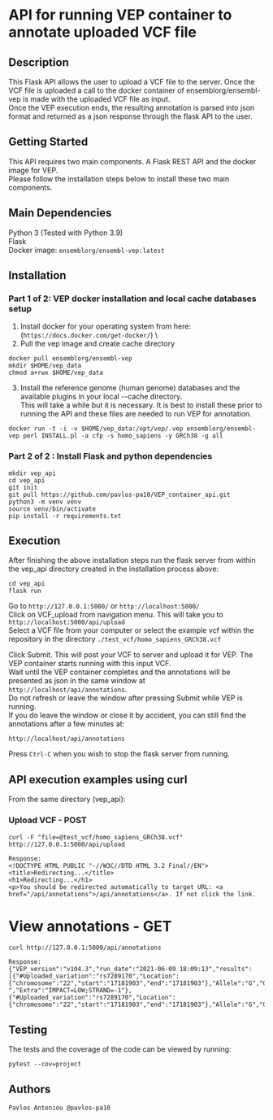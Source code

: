 # API for running VEP container to annotate uploaded VCF file



## Description
This Flask API allows the user to upload a VCF file to the server. Once the VCF file is uploaded a call to 
the docker container of ensemblorg/ensembl-vep is made with the uploaded VCF file as input. \
Once the VEP execution ends, the resulting annotation is parsed into json format and returned as a json response
through the flask API to the user. 

## Getting Started
This API requires two main components. A Flask REST API and the docker image for VEP. \
Please follow the installation steps below to install these two main components. 

## Main Dependencies
Python 3 (Tested with Python 3.9) \
Flask \
Docker image: `ensemblorg/ensembl-vep:latest`

## Installation

### Part 1 of 2: VEP docker installation and local cache databases setup
1. Install docker for your operating system from here: (`https://docs.docker.com/get-docker/`) \
2. Pull the vep image and create cache directory 
```
docker pull ensemblorg/ensembl-vep
mkdir $HOME/vep_data
chmod a+rwx $HOME/vep_data
```

3. Install the reference genome (human genome) databases and the available plugins in your local --cache directory. \
This will take a while but it is necessary. It is best to install these prior to running the API and these files are needed to run VEP for annotation. 
```
docker run -t -i -v $HOME/vep_data:/opt/vep/.vep ensemblorg/ensembl-vep perl INSTALL.pl -a cfp -s homo_sapiens -y GRCh38 -g all
```
### Part 2 of 2 : Install Flask and python dependencies
```
mkdir vep_api
cd vep_api
git init
git pull https://github.com/pavlos-pa10/VEP_container_api.git
python3 -m venv venv 
source venv/bin/activate
pip install -r requirements.txt
```

## Execution
After finishing the above installation steps run the flask server from within the vep_api directory created in the installation process above:

```
cd vep_api
flask run
```

Go to `http://127.0.0.1:5000/` or `http://localhost:5000/` \
Click on VCF_upload from navigation menu. This will take you to `http://localhost:5000/api/upload` \
Select a VCF file from your computer or select the example vcf within the repository in the directory `./test_vcf/homo_sapiens_GRCh38.vcf` 

Click Submit. This will post your VCF to server and upload it for VEP. The VEP container starts running with this input VCF. \
Wait until the VEP container completes and the annotations will be presented as json in the same window at `http://localhost/api/annotations`.\
Do not refresh or leave the window after pressing Submit while VEP is running. \
If you do leave the window or close it by accident, you can still find the annotations after a few minutes at:

`http://localhost/api/annotations`

Press `Ctrl-C` when you wish to stop the flask server from running. 

## API execution examples using curl
From the same directory (vep_api):

### Upload VCF - POST
```
curl -F "file=@test_vcf/homo_sapiens_GRCh38.vcf" http://127.0.0.1:5000/api/upload 

Response:
<!DOCTYPE HTML PUBLIC "-//W3C//DTD HTML 3.2 Final//EN">
<title>Redirecting...</title>
<h1>Redirecting...</h1>
<p>You should be redirected automatically to target URL: <a href="/api/annotations">/api/annotations</a>. If not click the link.
```
# View annotations - GET
```
curl http://127.0.0.1:5000/api/annotations

Response:
{"VEP_version":"v104.3","run_date":"2021-06-09 18:09:13","results":[{"#Uploaded_variation":"rs7289170","Location":{"chromosome":"22","start":"17181903","end":"17181903"},"Allele":"G","Gene":"ENSG00000093072","Feature":"ENST00000262607","Feature_type":"Transcript","Consequence":"synonymous_variant","cDNA_position":"1571","CDS_position":"1359","Protein_position":"453","Amino_acids":"Y","Codons":"taT/taC","Existing_variation":"-","Extra":"IMPACT=LOW;STRAND=-1"},{"#Uploaded_variation":"rs7289170","Location":{"chromosome":"22","start":"17181903","end":"17181903"},"Allele":"G","Gene":"ENSG00000093072","Feature":"ENST00000330232","Feature_type":"Transcript","Consequence":"synonymous_variant","cDNA_position":"841","CDS_position":"636","Protei...}
```
## Testing 
The tests and the coverage of the code can be viewed by running:
```
pytest --cov=project

```
## Authors
`Pavlos Antoniou @pavlos-pa10`


